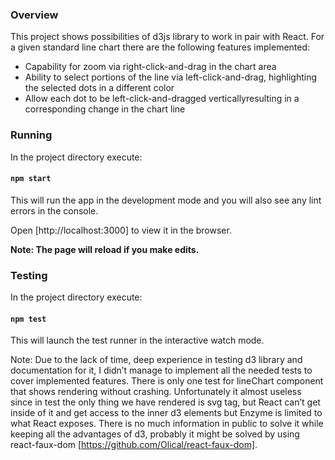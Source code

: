 ### Overview

This project shows possibilities of d3js library to work in pair with React. For a given standard line chart there are the following features implemented:
* Capability for zoom via right-click-and-drag in the chart area 
* Ability to select portions of the line via left-click-and-drag, highlighting the selected dots in a different color
* Allow each dot to be left-click-and-dragged verticallyresulting in a corresponding change in the chart line

### Running

In the project directory execute:

#### `npm start`

This will run the app in the development mode and you will also see any lint errors in the console.

Open [http://localhost:3000] to view it in the browser.

**Note: The page will reload if you make edits.**

### Testing

In the project directory execute:

#### `npm test`

This will launch the test runner in the interactive watch mode.

Note: Due to the lack of time, deep experience in testing d3 library and documentation for it, I didn’t manage to implement all the needed tests to cover implemented features. There is only one test for lineChart component that shows rendering without crashing. Unfortunately it almost useless since in test the only thing we have rendered is svg tag, but React can’t get inside of it and get access to the inner d3 elements but Enzyme is limited to what React exposes. There is no much information in public to solve it while keeping all the advantages of d3, probably it might be solved by using react-faux-dom [https://github.com/Olical/react-faux-dom].
